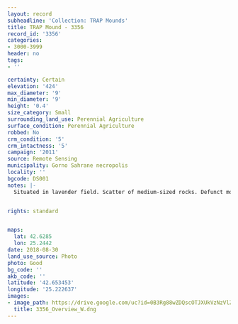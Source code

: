 ```yaml
---
layout: record
subheadline: 'Collection: TRAP Mounds'
title: TRAP Mound - 3356
record_id: '3356'
categories:
- 3000-3999
header: no
tags:
- ''

certainty: Certain
elevation: '424'
max_diameter: '9'
min_diameter: '9'
height: '0.4'
size_category: Small
surrounding_land_use: Perennial Agriculture
surface_condition: Perennial Agriculture
robbed: No
crm_condition: '5'
crm_intactness: '5'
campaign: '2011'
source: Remote Sensing
municipality: Gorno Sahrane necropolis
locality: ''
bgcode: DS001
notes: |-
  Situated in lavender field. Scatter of medium-sized rocks. Defunct mound, ploughed up completely. No obvious robbers' trench's.


rights: standard


maps:
  lat: 42.6285
  lon: 25.2442
date: 2018-08-30
land_use_source: Photo
photo: Good
bg_code: ''
akb_code: ''
latitude: '42.653453'
longitude: '25.222637'
images:
- image_path: https://drive.google.com/uc?id=0B3Rg88wZDQscOTJXUkVzNzVlZkE
  title: 3356_Overview_W.dng
---
```


